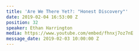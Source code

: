 ```yaml
---
title: 'Are We There Yet?: "Honest Discovery"'
date: 2019-02-04 16:53:00 Z
position: 32
speaker: Ethan Harrington
media: https://www.youtube.com/embed/fhnxj7oz7nE
message_date: 2019-02-03 10:00:00 Z
---
```


